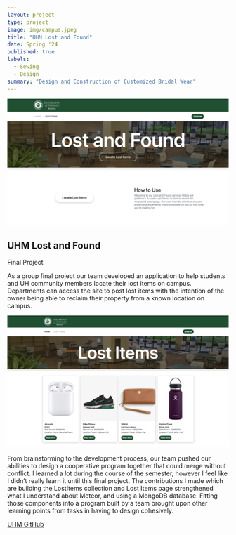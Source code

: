 ```yaml
---
layout: project
type: project
image: img/campus.jpeg
title: "UHM Lost and Found"
date: Spring '24
published: true
labels:
  - Sewing
  - Design
summary: "Design and Construction of Customized Bridal Wear"
---
```


<div class="text-center p-4">
  <img width="1000px" 
       src="../img/final-landing.png" 
       class="img-thumbnail" >
</div>

## UHM Lost and Found
Final Project

As a group final project our team developed an application to help students and UH community members  locate their lost items on campus. Departments can access the site to post lost items with the intention of the owner being able to reclaim their property from a known location on campus.


<div class="text-center p-4">
  <img width="1000px" 
       src="../img/final-lost-items.png" 
       class="img-thumbnail" >
</div>


From brainstorming to the development process, our team pushed our abilities to design a cooperative program together that could merge without conflict. I learned a lot during the course of the semester, however I feel like I didn’t really learn it until this final project. The contributions I made which are building the LostItems collection and Lost Items page strengthened what I understand about Meteor, and using a MongoDB database. Fitting those components into a program built by a team brought upon other learning points from tasks in having to design cohesively.

[UHM GitHub](https://github.com/uhm-lost-and-found/uhm-lost-and-found)
